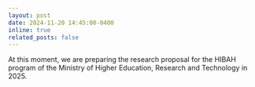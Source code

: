 ```yaml
---
layout: post
date: 2024-11-20 14:45:00-0400
inline: true
related_posts: false
---
```


At this moment, we are preparing the research proposal for the HIBAH program of the Ministry of Higher Education, Research and Technology in 2025. 
